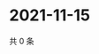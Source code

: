# 2021-11-15

共 0 条

<!-- BEGIN WEIBO -->
<!-- 最后更新时间 Mon Nov 15 2021 08:14:09 GMT+0800 (China Standard Time) -->

<!-- END WEIBO -->
